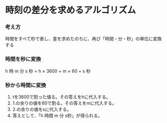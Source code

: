 # 時刻の差分を求めるアルゴリズム
### 考え方
時間をすべて秒で表し、差を求めたのちに、再び「時間・分・秒」の単位に変換する
### 時間を秒に変換
h 時 m 分 s 秒 = h × 3600 + m × 60 + s 秒
### 秒から時間に変換
1. tを3600で割った値る。その答えをhに代入する。
2. 1.の余りの値を60で割る。その答えをmに代入する。
3. 2.の余りの値をsに代入する。
4. 答えとして、「h 時間 m 分 s秒」が得られる。
